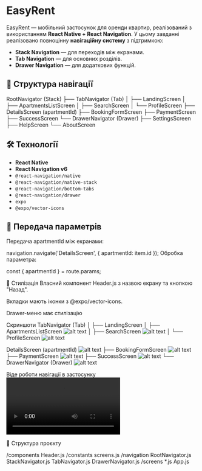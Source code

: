 # EasyRent

EasyRent — мобільний застосунок для оренди квартир, реалізований з використанням **React Native + React Navigation**. У цьому завданні реалізовано повноцінну **навігаційну систему** з підтримкою:

- **Stack Navigation** — для переходів між екранами.
- **Tab Navigation** — для основних розділів.
- **Drawer Navigation** — для додаткових функцій.

## 📂 Структура навігації

RootNavigator (Stack)
├── TabNavigator (Tab)
│ ├── LandingScreen
│ ├── ApartmentsListScreen
│ ├── SearchScreen
│ └── ProfileScreen
├── DetailsScreen (apartmentId)
├── BookingFormScreen
├── PaymentScreen
├── SuccessScreen
└── DrawerNavigator (Drawer)
├── SettingsScreen
├── HelpScreen
└── AboutScreen

## 🛠️ Технології

- **React Native**
- **React Navigation v6**
- `@react-navigation/native`
- `@react-navigation/native-stack`
- `@react-navigation/bottom-tabs`
- `@react-navigation/drawer`
- `expo`
- `@expo/vector-icons`

## 🔄 Передача параметрів

Передача apartmentId між екранами:

navigation.navigate('DetailsScreen', { apartmentId: item.id });
Обробка параметра:

const { apartmentId } = route.params;

💅 Стилізація
Власний компонент Header.js з назвою екрану та кнопкою "Назад".

Вкладки мають іконки з @expo/vector-icons.

Drawer-меню має стилізацію

Скриншоти
TabNavigator (Tab)
│ ├── LandingScreen
│ ├── ApartmentsListScreen
![alt text](img/ApartmentDetailsScreen.jpg)
│ ├── SearchScreen
![alt text](img/FiltersScreen.jpg)
│ └── ProfileScreen
![alt text](img/ProfileScreen.jpg)

DetailsScreen (apartmentId)
![alt text](img/ApartmentDetailsScreen.jpg)
├── BookingFormScreen
![alt text](img/BookingFormScreen.jpg)
├── PaymentScreen
![alt text](img/PaymentScreen.jpg)
├── SuccessScreen
![alt text](img/SuccessScreen.jpg)
└── DrawerNavigator (Drawer)
![alt text](img/DrawerNavigation.jpg)

Віде роботи навігації в застосунку
<video controls src="img/video_2025-06-16_20-00-55.mp4" title="Title"></video>

📁 Структура проєкту

/components
Header.js
/constants
screens.js
/navigation
RootNavigator.js
StackNavigator.js
TabNavigator.js
DrawerNavigator.js
/screens
\*.js
App.js
